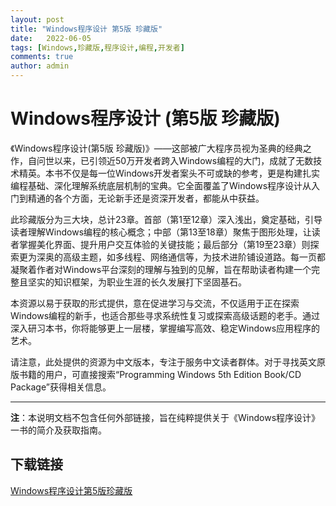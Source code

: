 ```yaml
---
layout: post
title: "Windows程序设计 第5版 珍藏版"
date:   2022-06-05
tags: [Windows,珍藏版,程序设计,编程,开发者]
comments: true
author: admin
---
```

# Windows程序设计 (第5版 珍藏版)

《Windows程序设计(第5版 珍藏版)》——这部被广大程序员视为圣典的经典之作，自问世以来，已引领近50万开发者跨入Windows编程的大门，成就了无数技术精英。本书不仅是每一位Windows开发者案头不可或缺的参考，更是构建扎实编程基础、深化理解系统底层机制的宝典。它全面覆盖了Windows程序设计从入门到精通的各个方面，无论新手还是资深开发者，都能从中获益。

此珍藏版分为三大块，总计23章。首部（第1至12章）深入浅出，奠定基础，引导读者理解Windows编程的核心概念；中部（第13至18章）聚焦于图形处理，让读者掌握美化界面、提升用户交互体验的关键技能；最后部分（第19至23章）则探索更为深奥的高级主题，如多线程、网络通信等，为技术进阶铺设道路。每一页都凝聚着作者对Windows平台深刻的理解与独到的见解，旨在帮助读者构建一个完整且坚实的知识框架，为职业生涯的长久发展打下坚固基石。

本资源以易于获取的形式提供，意在促进学习与交流，不仅适用于正在探索Windows编程的新手，也适合那些寻求系统性复习或探索高级话题的老手。通过深入研习本书，你将能够更上一层楼，掌握编写高效、稳定Windows应用程序的艺术。

请注意，此处提供的资源为中文版本，专注于服务中文读者群体。对于寻找英文原版书籍的用户，可直接搜索“Programming Windows 5th Edition Book/CD Package”获得相关信息。

---

**注**：本说明文档不包含任何外部链接，旨在纯粹提供关于《Windows程序设计》一书的简介及获取指南。

## 下载链接

[Windows程序设计第5版珍藏版](https://pan.quark.cn/s/b719e98a699e)